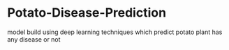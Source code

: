 # Potato-Disease-Prediction
model build using deep learning techniques which predict potato plant has any disease or not
